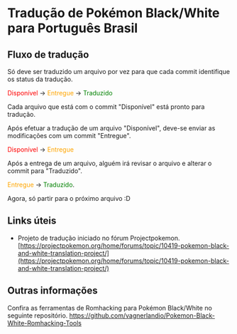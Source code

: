 # Tradução de Pokémon Black/White para Português Brasil

## Fluxo de tradução
Só deve ser traduzido um arquivo por vez para que cada commit identifique os status da tradução.


<span style="color: red;">Disponível</span> &rarr; <span style="color: orange;">Entregue</span> &rarr; <span style="color: green;">Traduzido</span>

Cada arquivo que está com o commit "Disponível" está pronto para tradução.

Após efetuar a tradução de um arquivo "Disponível", deve-se enviar as modificações com um commit "Entregue".

<span style="color: red;">Disponível</span> &rarr; <span style="color: orange;">Entregue</span>

Após a entrega de um arquivo, alguém irá revisar o arquivo e alterar o commit para "Traduzido".

<span style="color: orange;">Entregue</span> &rarr; <span style="color: green;">Traduzido</span>.

Agora, só partir para o próximo arquivo :D

## Links úteis
- Projeto de tradução iniciado no fórum Projectpokemon.
[https://projectpokemon.org/home/forums/topic/10419-pokemon-black-and-white-translation-project/](https://projectpokemon.org/home/forums/topic/10419-pokemon-black-and-white-translation-project/)

## Outras informações
Confira as ferramentas de Romhacking para Pokémon Black/White no seguinte repositório.
https://github.com/vagnerlandio/Pokemon-Black-White-Romhacking-Tools
